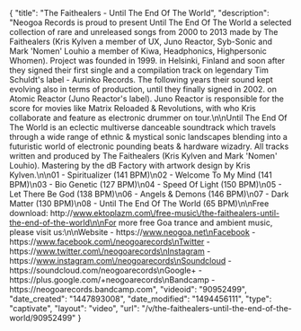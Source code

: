 {
    "title": "The Faithealers - Until The End Of The World",
    "description": "Neogoa Records is proud to present Until The End Of The World a selected collection of rare and unreleased songs from 2000 to 2013 made by The Faithealers (Kris Kylven a member of UX, Juno Reactor, Syb-Sonic and Mark 'Nomen' Louhio a member of Kiwa, Headphonics, Highpersonic Whomen). Project was founded in 1999. in Helsinki, Finland and soon after they signed their first single and a compilation track on legendary Tim Schuldt's label - Aurinko Records. The following years their sound kept evolving also in terms of production, until they finally signed in 2002. on Atomic Reactor (Juno Reactor's label). Juno Reactor is responsible for the score for movies like Matrix Reloaded & Revolutions, with who Kris collaborate and feature as electronic drummer on tour.\n\nUntil The End Of The World is an eclectic multiverse danceable soundtrack which travels through a wide range of ethnic & mystical sonic landscapes blending into a futuristic world of electronic pounding beats & hardware wizadry. All tracks written and produced by The Faithealers (Kris Kylven and Mark 'Nomen' Louhio). Mastering by the dB Factory with artwork design by Kris Kylven.\n\n01 - Spiritualizer (141 BPM)\n02 - Welcome To My Mind (141 BPM)\n03 - Bio Genetic (127 BPM)\n04 - Speed Of Light (150 BPM)\n05 - Let There Be God (138 BPM)\n06 - Angels & Demons (146 BPM)\n07 - Dark Matter (130 BPM)\n08 - Until The End Of The World (65 BPM)\n\nFree download: http:\/\/www.ektoplazm.com\/free-music\/the-faithealers-until-the-end-of-the-world\n\nFor more free Goa trance and ambient music, please visit us:\n\nWebsite - https:\/\/www.neogoa.net\nFacebook - https:\/\/www.facebook.com\/neogoarecords\nTwitter - https:\/\/www.twitter.com\/neogoarecords\nInstagram - https:\/\/www.instagram.com\/neogoarecords\nSoundcloud - https:\/\/soundcloud.com\/neogoarecords\nGoogle+ - https:\/\/plus.google.com\/+neogoarecords\nBandcamp - https:\/\/neogoarecords.bandcamp.com",
    "videoid": "90952499",
    "date_created": "1447893008",
    "date_modified": "1494456111",
    "type": "captivate",
    "layout": "video",
    "url": "\/v\/the-faithealers-until-the-end-of-the-world\/90952499"
}